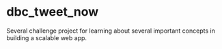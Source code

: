 dbc_tweet_now
=============

Several challenge project for learning about several important concepts in building a scalable web app.
